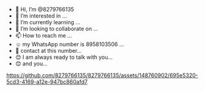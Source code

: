 - 👋 Hi, I’m @8279766135
- 👀 I’m interested in ...
- 🌱 I’m currently learning ...
- 💞️ I’m looking to collaborate on ...
- 📫 How to reach me ...
- ☺️ my WhatsApp number is 8958103506 ...
- 🤝 contact at this number...
- 😊 I am always ready to talk with you...
- 😊 and you...

https://github.com/8279766135/8279766135/assets/148760902/695e5320-5cd3-4169-a12e-947bc860afd7



<!---
8279766135/8279766135 is a ✨ special ✨ repository because its `README.md` (this file) appears on your GitHub profile.
You can click the Preview link to take a look at your changes.
--->
